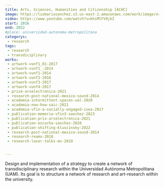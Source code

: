 ```yaml
---
title: Arts, Sciences, Humanities and Citizenship [ACHC]
image: https://luzmariasanchez.s3.us-east-2.amazonaws.com/work/image/original/239384287_556513159106946_8262870035840969622_n.png
video: https://www.youtube.com/watch?v=khiMlFV9jkI
start: 2016
end: 2022
#place: universidad-autonoma-metropolitana
categorys:
 - research
tags:
 - research
 - transdiciplinary
works:
 - artwork-vunf1_01-2017
 - artwork-vunf1_-2014
 - artwork-vunf1-2014
 - artwork-vunf2-2016
 - artwork-vunf3-2017
 - artwork-vunf4-2017
 - prize-arselectronica-2021
 - research-post-national-mexico-sound-2014
 - academia-intermittent-spaces-ual-2020
 - academia-now-how-saic-2021
 - academia-vfin-a-socially-engaged-isea-2017
 - publication-memoria-vfin3-sanchez-2023
 - publication-prix-arselectronica-2021
 - publication-escucha-sanchez-2020
 - publication-shifting-kluscinsky-2022
 - research-post-national-mexico-sound-2014
 - research-reamx-2018
 - research-laser-talks-mx-2019


---
```


Design and implementation of a strategy to create a network of transdisciplinary research within the Universidad Autónoma Metropolitana (UAM). Its goal is to structure a network of research and art-research within the university.